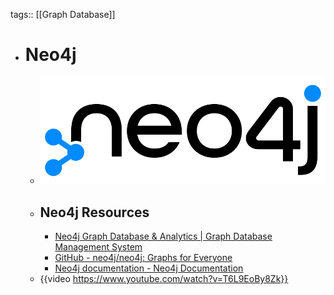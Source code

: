 tags:: [[Graph Database]]

- # Neo4j
	- ![neo4j.png](../assets/neo4j_1703994535076_0.png)
	- ## Neo4j Resources
		- [Neo4j Graph Database & Analytics | Graph Database Management System](https://neo4j.com/)
		- [GitHub - neo4j/neo4j: Graphs for Everyone](https://github.com/neo4j/neo4j)
		- [Neo4j documentation - Neo4j Documentation](https://neo4j.com/docs/)
	- {{video https://www.youtube.com/watch?v=T6L9EoBy8Zk}}